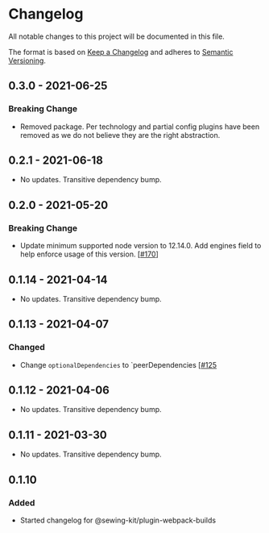# Changelog

All notable changes to this project will be documented in this file.

The format is based on [Keep a Changelog](http://keepachangelog.com/en/1.0.0/)
and adheres to [Semantic Versioning](http://semver.org/spec/v2.0.0.html).

<!-- ## Unreleased -->

## 0.3.0 - 2021-06-25

### Breaking Change

- Removed package. Per technology and partial config plugins have been removed as we do not believe they are the right abstraction.

## 0.2.1 - 2021-06-18

- No updates. Transitive dependency bump.

## 0.2.0 - 2021-05-20

### Breaking Change

- Update minimum supported node version to 12.14.0. Add engines field to help enforce usage of this version. [[#170](https://github.com/Shopify/sewing-kit-next/pull/170)]

## 0.1.14 - 2021-04-14

- No updates. Transitive dependency bump.

## 0.1.13 - 2021-04-07

### Changed

- Change `optionalDependencies` to `peerDependencies [[#125](https://github.com/Shopify/sewing-kit-next/pull/125/files)

## 0.1.12 - 2021-04-06

- No updates. Transitive dependency bump.

## 0.1.11 - 2021-03-30

- No updates. Transitive dependency bump.

## 0.1.10

### Added

- Started changelog for @sewing-kit/plugin-webpack-builds
